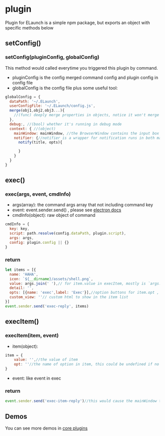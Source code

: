 # plugin

Plugin for ELaunch is a simple npm package, but exports an object with specific methods below

## setConfig()
### setConfig(pluginConfig, globalConfig)
This method would called everytime you triggered this plugin by command.
* pluginConfig is the config merged command config and plugin config in config file
* globalConfig is the config file plus some useful tool:
```js
globalConfig = {
  dataPath: '~/.ELaunch',
  userConfigFile: '~/.ELaunch/config.js',
  merge(obj1,obj2,obj3...){
    //(func) deeply merge properties in objects, notice it won't merge array
  },
  debug:, //(bool) whether it's running in debug mode
  context: { //(object)
    mainWindow: mainWindow, //the BrowserWindow contains the input box
    notifier: {//notifier is a wrapper for notification runs in both main process and renderer process, it has only one method is `notify(title, options)`, please see [html5 notification](http://devdocs.io/dom/notification)
      notify(title, opts){

      }
    }
  }
}
```

## exec()
### exec(args, event, cmdInfo)

* args(array): the command args array that not including command key
* event: event.sender.send() , please see [electron docs](http://electron.atom.io/docs/api/ipc-main/#sending-messages)
* cmdInfo(object): raw object of command
```js
cmdInfo = {
  key: key,
  script: path.resolve(config.dataPath, plugin.script),
  args: args,
  config: plugin.config || {}
}
```

### return
```js
let items = [{
  name: 'HAHA',
  icon: `${__dirname}/assets/shell.png`,
  value: args.join(' '),// for item.value in execItem, mostly is `args.join(' ')`
  detail: '',
  opts: [{name: 'exec',label: 'Exec'}],//option buttons for item.opt , the first is default
  custom_view: ''// custom html to show in the item list
}]
event.sender.send('exec-reply', items)
```

## execItem()
### execItem(item, event)

* item(object):
```js
item = {
    value: '',//the value of item
    opt: ''//the name of option in item, this could be undefined if no opts in reply of exec method
}
```
* event: like event in exec

### return
```js
event.sender.send('exec-item-reply')//this would cause the mainWindow to hide
```

## Demos
 You can see more demos in [core plugins](../app/plugins)
